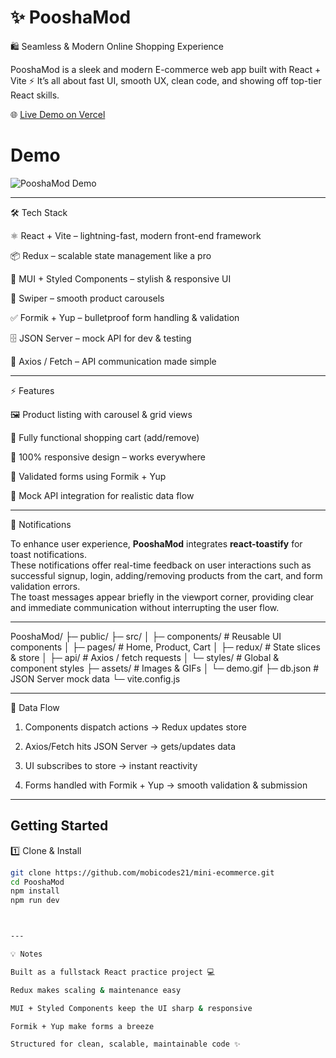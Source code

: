# ✨ PooshaMod

🛍️ Seamless & Modern Online Shopping Experience

PooshaMod is a sleek and modern E-commerce web app built with React + Vite ⚡️
It’s all about fast UI, smooth UX, clean code, and showing off top-tier React skills.

🌐 [Live Demo on Vercel](https://mini-ecommerce-ikko.vercel.app/)



# Demo

![PooshaMod Demo](./demo.gif)




---

🛠 Tech Stack

⚛️ React + Vite – lightning-fast, modern front-end framework

📦 Redux – scalable state management like a pro

🎨 MUI + Styled Components – stylish & responsive UI

🎠 Swiper – smooth product carousels

✅ Formik + Yup – bulletproof form handling & validation

🗄 JSON Server – mock API for dev & testing

🔗 Axios / Fetch – API communication made simple



---

⚡️ Features

🖼 Product listing with carousel & grid views

🛒 Fully functional shopping cart (add/remove)

📱 100% responsive design – works everywhere

📝 Validated forms using Formik + Yup

🔌 Mock API integration for realistic data flow



---

🔔 Notifications

To enhance user experience, **PooshaMod** integrates **react-toastify** for toast notifications.  
These notifications offer real-time feedback on user interactions such as successful signup, login, adding/removing products from the cart, and form validation errors.  
The toast messages appear briefly in the viewport corner, providing clear and immediate communication without interrupting the user flow.

---

PooshaMod/
├─ public/
├─ src/
│  ├─ components/       # Reusable UI components
│  ├─ pages/            # Home, Product, Cart
│  ├─ redux/            # State slices & store
│  ├─ api/              # Axios / fetch requests
│  └─ styles/           # Global & component styles
├─ assets/               # Images & GIFs
│  └─ demo.gif
├─ db.json               # JSON Server mock data
└─ vite.config.js



---

🔄 Data Flow

1. Components dispatch actions → Redux updates store


2. Axios/Fetch hits JSON Server → gets/updates data


3. UI subscribes to store → instant reactivity


4. Forms handled with Formik + Yup → smooth validation & submission




---

## Getting Started

1️⃣ Clone & Install

```bash
git clone https://github.com/mobicodes21/mini-ecommerce.git
cd PooshaMod
npm install
npm run dev



---

💡 Notes

Built as a fullstack React practice project 💻

Redux makes scaling & maintenance easy

MUI + Styled Components keep the UI sharp & responsive

Formik + Yup make forms a breeze

Structured for clean, scalable, maintainable code ✨
